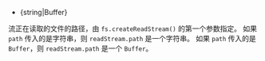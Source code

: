 <!-- YAML
added: v0.1.93
-->

* {string|Buffer}

流正在读取的文件的路径，由 `fs.createReadStream()` 的第一个参数指定。
如果 `path` 传入的是字符串，则 `readStream.path` 是一个字符串。
如果 `path` 传入的是 `Buffer`，则 `readStream.path` 是一个 `Buffer`。

